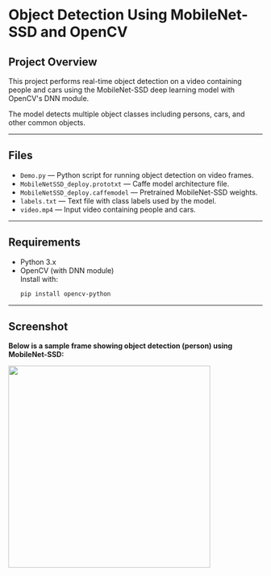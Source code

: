 # Object Detection Using MobileNet-SSD and OpenCV

## Project Overview

This project performs real-time object detection on a video containing people and cars using the MobileNet-SSD deep learning model with OpenCV's DNN module.

The model detects multiple object classes including persons, cars, and other common objects.

---

## Files

- `Demo.py` — Python script for running object detection on video frames.
- `MobileNetSSD_deploy.prototxt` — Caffe model architecture file.
- `MobileNetSSD_deploy.caffemodel` — Pretrained MobileNet-SSD weights.
- `labels.txt` — Text file with class labels used by the model.
- `video.mp4` — Input video containing people and cars.

---

## Requirements

- Python 3.x
- OpenCV (with DNN module)  
  Install with:  
  ```bash
  pip install opencv-python

---

## Screenshot
<b>Below is a sample frame showing object detection (person) using MobileNet-SSD:<b><br>


<img src="Screenshot.png" width = 400>
  
  
